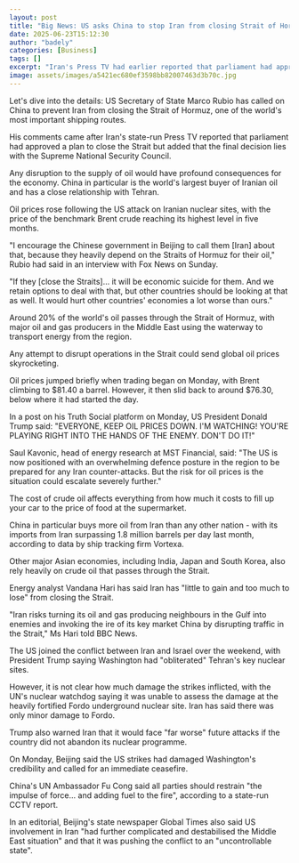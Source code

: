 ```yaml
---
layout: post
title: "Big News: US asks China to stop Iran from closing Strait of Hormuz"
date: 2025-06-23T15:12:30
author: "badely"
categories: [Business]
tags: []
excerpt: "Iran's Press TV had earlier reported that parliament had approved a plan to close the Strait."
image: assets/images/a5421ec680ef3598bb82007463d3b70c.jpg
---
```


Let's dive into the details: US Secretary of State Marco Rubio has called on China to prevent Iran from closing the Strait of Hormuz, one of the world's most important shipping routes.

His comments came after Iran's state-run Press TV reported that parliament had approved a plan to close the Strait but added that the final decision lies with the Supreme National Security Council. 

Any disruption to the supply of oil would have profound consequences for the economy. China in particular is the world's largest buyer of Iranian oil and has a close relationship with Tehran. 

Oil prices rose following the US attack on Iranian nuclear sites, with the price of the benchmark Brent crude reaching its highest level in five months.

"I encourage the Chinese government in Beijing to call them [Iran] about that, because they heavily depend on the Straits of Hormuz for their oil," Rubio had said in an interview with Fox News on Sunday. 

"If they [close the Straits]... it will be economic suicide for them. And we retain options to deal with that, but other countries should be looking at that as well. It would hurt other countries' economies a lot worse than ours."

Around 20% of the world's oil passes through the Strait of Hormuz, with major oil and gas producers in the Middle East using the waterway to transport energy from the region. 

Any attempt to disrupt operations in the Strait could send global oil prices skyrocketing. 

Oil prices jumped briefly when trading began on Monday, with Brent climbing to $81.40 a barrel. However, it then slid back to around $76.30, below where it had started the day. 

In a post on his Truth Social platform on Monday, US President Donald Trump said: "EVERYONE, KEEP OIL PRICES DOWN. I'M WATCHING! YOU'RE PLAYING RIGHT INTO THE HANDS OF THE ENEMY. DON'T DO IT!"

Saul Kavonic, head of energy research at MST Financial, said: "The US is now positioned with an overwhelming defence posture in the region to be prepared for any Iran counter-attacks. But the risk for oil prices is the situation could escalate severely further." 

The cost of crude oil affects everything from how much it costs to fill up your car to the price of food at the supermarket.

China in particular buys more oil from Iran than any other nation - with its imports from Iran surpassing 1.8 million barrels per day last month, according to data by ship tracking firm Vortexa.

Other major Asian economies, including India, Japan and South Korea, also rely heavily on crude oil that passes through the Strait. 

Energy analyst Vandana Hari has said Iran has "little to gain and too much to lose" from closing the Strait. 

"Iran risks turning its oil and gas producing neighbours in the Gulf into enemies and invoking the ire of its key market China by disrupting traffic in the Strait," Ms Hari told BBC News. 

The US joined the conflict between Iran and Israel over the weekend, with President Trump saying Washington had "obliterated" Tehran's key nuclear sites. 

However, it is not clear how much damage the strikes inflicted, with the UN's nuclear watchdog saying it was unable to assess the damage at the heavily fortified Fordo underground nuclear site. Iran has said there was only minor damage to Fordo. 

Trump also warned Iran that it would face "far worse" future attacks if the country did not abandon its nuclear programme.

On Monday, Beijing said the US strikes had damaged Washington's credibility and called for an immediate ceasefire.

China's UN Ambassador Fu Cong said all parties should restrain "the impulse of force... and adding fuel to the fire", according to a state-run CCTV report. 

In an editorial, Beijing's state newspaper Global Times also said US involvement in Iran "had further complicated and destabilised the Middle East situation" and that it was pushing the conflict to an "uncontrollable state". 


